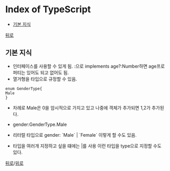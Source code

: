 # Index of TypeScript

* [기본 지식](#기본-지식)




[뒤로](https://github.com/LeeMooho/TIL)

## 기본 지식

* 인터페이스를 사용할 수 있게 됨. :으로 implements age?:Number하면 age프로퍼티는 있어도 되고 없어도 됨. 
* 열거형을 타입으로 규정할 수 있음. 
```
enum GenderType{
Male
}
```
* 차례로 Male은 0을 암시적으로 가지고 있고 나중에 객체가 추가되면 1,2가 추가된다.
* gender:GenderType.Male

* 리터럴 타입으로 gender: &#x60;Male&#x60; | &#x60;Female&#x60; 이렇게 할 수도 있음.
* 타입을 여러개 지정하고 싶을 떄에는 |를 사용 이런 타입을 type으로 지정할 수도 있다.

[뒤로](https://github.com/LeeMooho/TIL)/[위로](#index-of-TypeScript)

